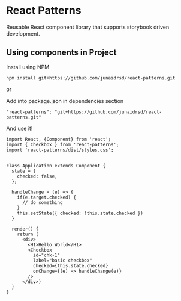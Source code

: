 # React Patterns

Reusable React component library that supports storybook driven development.

## Using components in Project

Install using NPM

```
npm install git+https://github.com/junaidrsd/react-patterns.git
```
or

Add into package.json in dependencies section

```
"react-patterns": "git+https://github.com/junaidrsd/react-patterns.git"
```

And use it!

```
import React, {Component} from 'react';
import { Checkbox } from 'react-patterns';
import 'react-patterns/dist/styles.css';


class Application extends Component {
  state = {
    checked: false,
  };

  handleChange = (e) => {
    if(e.target.checked) {
      // do something
    }
    this.setState({ checked: !this.state.checked })
  }

  render() {
    return (
      <div>
        <H1>Hello World</H1>
        <Checkbox
          id="chk-1"
          label="basic checkbox"
          checked={this.state.checked}
          onChange={(e) => handleChange(e)}
        />
      </div>)
  }
}
```
